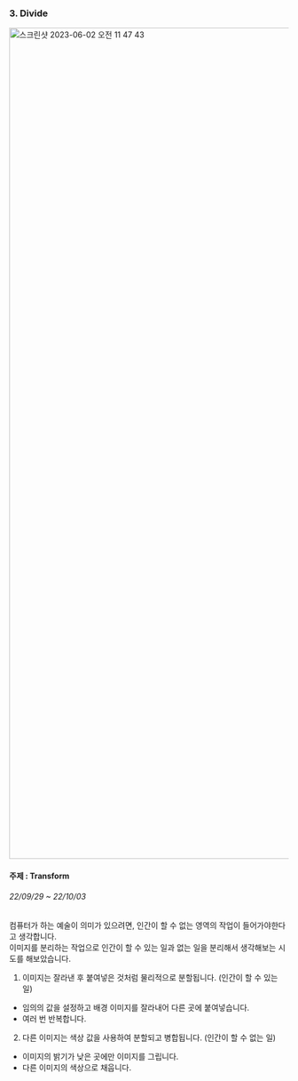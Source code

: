 ### 3. Divide
<img width="1496" alt="스크린샷 2023-06-02 오전 11 47 43" src="https://github.com/rninji/Creative-Algorithm/assets/78344310/e7d40e1f-d7c5-48d0-9f3b-b0875cf63a4a">

#### 주제 : Transform
###### 22/09/29 ~ 22/10/03

컴퓨터가 하는 예술이 의미가 있으려면, 인간이 할 수 없는 영역의 작업이 들어가야한다고 생각합니다.   
이미지를 분리하는 작업으로 인간이 할 수 있는 일과 없는 일을 분리해서 생각해보는 시도를 해보았습니다.

1. 이미지는 잘라낸 후 붙여넣은 것처럼 물리적으로 분할됩니다. (인간이 할 수 있는 일) 
 - 임의의 값을 설정하고 배경 이미지를 잘라내어 다른 곳에 붙여넣습니다. 
 - 여러 번 반복합니다.
2. 다른 이미지는 색상 값을 사용하여 분할되고 병합됩니다. (인간이 할 수 없는 일) 
  - 이미지의 밝기가 낮은 곳에만 이미지를 그립니다.
  - 다른 이미지의 색상으로 채웁니다.
